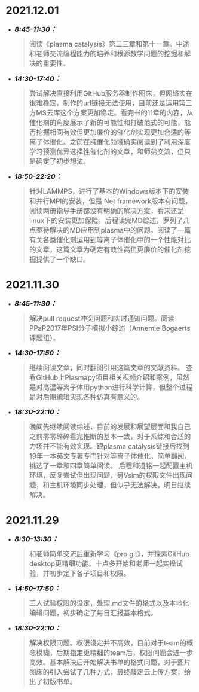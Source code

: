 # 2021.12.01
* <font size=4>__*8:45-11:30：*__</font>
    > <font size=4>阅读《plasma catalysis》第二三章和第十一章。中途和老师交流编程能力的培养和根源数学问题的挖掘和解决的重要性。</font>
* <font size=4>__*14:30-17:40：*__</font>
    > <font size=4>尝试解决直接利用GitHub服务器制作图床，但网络实在很难稳定，制作的url链接无法使用，目前还是运用第三方MS云库这个方案更加稳定。看完书的11章的内容，从催化剂的角度展示了新的可能性和打破范式的可能，能否挖掘相同有效但更加廉价的催化剂实现更加合适的等离子体催化。之前在纯催化领域确实阅读到了利用深度学习预测优异选择性催化剂的文章，和师弟交流，但只是确定了初步想法。</font>
* <font size=4>__*18:50-22:20：*__</font>
    > <font size=4>针对LAMMPS，进行了基本的Windows版本下的安装和并行MPI的安装，但是.Net framework版本有问题，阅读两册指导手册都没有明确的解决方案，看来还是linux下的安装更加保险。后程读完MD综述，罗列了几点亟待解决的MD应用到plasma中的问题。阅读了一篇有关各类催化剂运用到等离子体催化中的一个性能对比的文章，这篇文章为确定有效性高但更廉价的催化剂挖掘提供了一个缺口。</font>

# 2021.11.30
* <font size=4>__*8:45-11:30：*__</font>
    > <font size=4>解决pull request冲突问题和实时通知问题。阅读PPaP2017年PSI分子模拟小综述（Annemie Bogaerts课题组）。</font>
* <font size=4>__*14:30-17:50：*__</font>
    > <font size=4>继续阅读文章，同时翻阅引用这篇文章的文献资料。  查看GitHub上Plasmapy项目相关视频介绍和案例，虽然是对高温等离子体用python进行科学计算，但整个过程是对后期编辑实现各种仿真有意义的。</font>
* <font size=4>__*18:30-22:10：*__</font>
    > <font size=4>晚间先继续阅读综述，目前的发展和展望层面和我自己之前零零碎碎看完推断的基本一致，对于系综和合适的力场并不能有效实现。跟plasma catalysis链接后找到19年一本英文专著专门针对等离子体催化，简单翻阅，挑选了一章和四章简单阅读。  后程和道铭一起配置主机环境，反复尝试但出现问题，另Vsim的权限文件出现问题，和主机环境同步处理，但似乎无法解决，明日继续解决。</font>

# 2021.11.29
* <font size=4>__*8:30-13:30：*__</font>
    > <font size=4>和老师简单交流后重新学习《pro git》，并探索GitHub desktop更精细功能。十点多开始和老师一起实操试验，并初步定下各子项目和权限。</font>
* <font size=4>__*14:50-17:50：*__</font>
    > <font size=4>三人试验权限的设定，处理.md文件的格式以及本地化编辑问题，初步确定了每日汇报基本格式。</font>
* <font size=4>__*18:30-22:10：*__</font>
    > <font size=4>解决权限问题。权限设定并不高效，目前对于team的概念模糊，后期指定更精细的team后，权限问题会进一步高效。基本解决后开始解决书单的格式问题，对于图片图床的引入尝试了几种方式，最终敲定云上传方案，给出了初版书单。</font>
